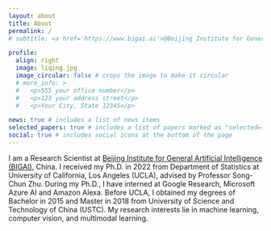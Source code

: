 ```yaml
---
layout: about
title: About
permalink: /
# subtitle: <a href='https://www.bigai.ai'>@Beijing Institute for General Artificial Intelligence (BIGAI)</a>, Beijing, China

profile:
  align: right
  image: liqing.jpg
  image_circular: false # crops the image to make it circular
  # more_info: >
  #   <p>555 your office number</p>
  #   <p>123 your address street</p>
  #   <p>Your City, State 12345</p>

news: true # includes a list of news items
selected_papers: true # includes a list of papers marked as "selected={true}"
social: true # includes social icons at the bottom of the page
---
```


I am a Research Scientist at <a href='https://www.bigai.ai'>Beijing Institute for General Artificial Intelligence (BIGAI)</a>, China. I received my Ph.D. in 2022 from Department of Statistics at University of California, Los Angeles (UCLA), advised by Professor Song-Chun Zhu. During my Ph.D., I have interned at Google Research, Microsoft Azure AI and Amazon Alexa. Before UCLA, I obtained my degrees of Bachelor in 2015 and Master in 2018 from University of Science and Technology of China (USTC). My research interests lie in machine learning, computer vision, and multimodal learning.
